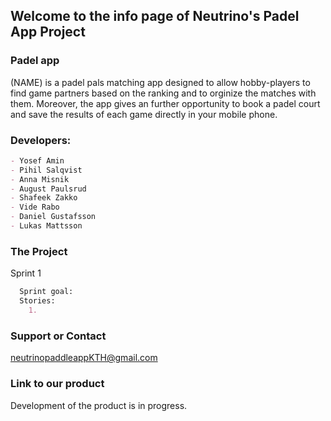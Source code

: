 ## Welcome to the info page of Neutrino's Padel App Project

### Padel app

(NAME) is a padel pals matching app designed to allow hobby-players to find game partners based on the ranking and to orginize the matches with them. 
Moreover, the app gives an further opportunity to book a padel court and save the results of each game directly in your mobile phone.

### Developers:

```markdown
- Yosef Amin
- Pihil Salqvist
- Anna Misnik
- August Paulsrud
- Shafeek Zakko
- Vide Rabo
- Daniel Gustafsson
- Lukas Mattsson
```

### The Project

Sprint 1
```markdown
  Sprint goal:
  Stories:
    1. 
```

### Support or Contact 

neutrinopaddleappKTH@gmail.com

### Link to our product

Development of the product is in progress. 
